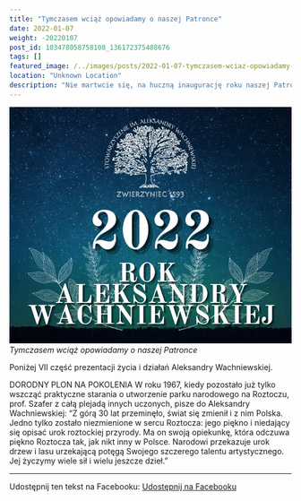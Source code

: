 ```yaml
---
title: "Tymczasem wciąż opowiadamy o naszej Patronce"
date: 2022-01-07
weight: -20220107
post_id: 103478058758108_136172375488676
tags: []
featured_image: /../images/posts/2022-01-07-tymczasem-wciaz-opowiadamy-onaszej-patronce.jpg
location: "Unknown Location"
description: "Nie martwcie się, na huczną inaugurację roku naszej Patronki przyjdzie pora na wiosnę!..."
---
```


![Tymczasem wciąż opowiadamy o naszej Patronce](/images/posts/2022-01-07-tymczasem-wciaz-opowiadamy-onaszej-patronce.jpg)
*Tymczasem wciąż opowiadamy o naszej Patronce*


Poniżej VII część prezentacji życia i działań Aleksandry Wachniewskiej.

DORODNY PLON NA POKOLENIA
W roku 1967, kiedy pozostało już tylko wszcząć praktyczne starania o utworzenie parku narodowego na Roztoczu, prof.  Szafer z całą plejadą innych uczonych, pisze do Aleksandry Wachniewskiej:
“Z górą 30 lat przeminęło,
świat się zmienił i z nim Polska.
Jedno tylko zostało niezmienione
w sercu Roztocza:
jego piękno i niedający się opisać
urok roztockiej przyrody.
Ma on swoją opiekunkę,
która odczuwa piękno Roztocza tak,
jak nikt inny w Polsce.
Narodowi przekazuje urok drzew i lasu
urzekającą potęgą
Swojego szczerego talentu artystycznego.
Jej życzymy wiele sił i wielu jeszcze dzieł.”


---

Udostępnij ten tekst na Facebooku:
[Udostępnij na Facebooku](https://www.facebook.com/sharer/sharer.php?u=https://stowarzyszeniewachniewskiej.pl/posts/Witajcie-w-Roku-Aleksandry-Wachniewskiej)

<script type="application/ld+json">
{
  "@context": "https://schema.org",
  "@type": "BlogPosting",
  "headline": "Tymczasem wciąż opowiadamy o naszej Patronce",
  "datePublished": "2022-01-07",
  "dateModified": "2022-01-07",
  "author": {
    "@type": "Organization",
    "name": "Stowarzyszenie Wachniewskiej"
  },
  "publisher": {
    "@type": "Organization",
    "name": "Stowarzyszenie im. Aleksandry Wachniewskiej",
    "logo": {
      "@type": "ImageObject",
      "url": "https://stowarzyszeniewachniewskiej.pl/images/logo/logo.svg"
    }
  },
  "mainEntityOfPage": {
    "@type": "WebPage",
    "@id": "https://stowarzyszeniewachniewskiej.pl/posts/Witajcie-w-Roku-Aleksandry-Wachniewskiej"
  },
  "image": {
    "@type": "ImageObject",
    "url": "https://stowarzyszeniewachniewskiej.pl/images/posts/2022-01-07-tymczasem-wciaz-opowiadamy-onaszej-patronce.jpg"
  },
  "articleSection": "Dziedzictwo Kulturowe i Zabytki",
  "keywords": "",
  "wordCount": 199,
  "articleBody": "Nie martwcie się, na huczną inaugurację roku naszej Patronki przyjdzie pora na wiosnę! \n\nPierwsze miesiące 2022 roku przeznaczamy na przygotowania i w związku z tym zapraszamy 14 stycznia na spotkanie otwarte. Przedstawimy plan obchodów i nasze obecne inicjatywy. Jeśli chcecie dołączyć do naszego Stowarzyszenia, włączyć się w organizację Roku Aleksandry Wachniewskiej lub w inne nasze akcje, serdecznie zapraszamy! Szczegóły wkrótce!\n\nTymczasem wciąż opowiadamy o naszej Patronce. Poniżej VII część prezentacji życia i działań Aleksandry Wachniewskiej. \n\nDORODNY PLON NA POKOLENIA\nW roku 1967, kiedy pozostało już tylko wszcząć praktyczne starania o utworzenie parku narodowego na Roztoczu, prof.  Szafer z całą plejadą innych uczonych, pisze do Aleksandry Wachniewskiej: \n“Z górą 30 lat przeminęło, \nświat się zmienił i z nim Polska.\nJedno tylko zostało niezmienione\nw sercu Roztocza:\njego piękno i niedający się opisać\nurok roztockiej przyrody.\nMa on swoją opiekunkę,\nktóra odczuwa piękno Roztocza tak,\njak nikt inny w Polsce.\nNarodowi przekazuje urok drzew i lasu\nurzekającą potęgą\nSwojego szczerego talentu artystycznego.\nJej życzymy wiele sił i wielu jeszcze dzieł.” (cdn.)\n\nPoprzednie części:\nAleksandra Wachniewska, malarka Roztocza:\n[https://www.facebook.com/stoawach/posts/126791469760100](https://www.facebook.com/stoawach/posts/126791469760100)\nDzieciństwo Oli pośród lasów:\n[https://www.facebook.com/stoawach/posts/127410566364857](https://www.facebook.com/stoawach/posts/127410566364857)\nStudia Sztuk Pięknych i kreacje Aleksandry:\n[https://www.facebook.com/stoawach/posts/128044452968135](https://www.facebook.com/stoawach/posts/128044452968135)\nDorobek Malarki:\n[https://www.facebook.com/stoawach/posts/129793726126541](https://www.facebook.com/stoawach/posts/129793726126541)\nOsobowa dojrzałość twórcza:\n[https://www.facebook.com/stoawach/posts/131324862640094](https://www.facebook.com/stoawach/posts/131324862640094)\nJasny cel przeznaczenia:\n[https://www.facebook.com/stoawach/posts/133006222471958](https://www.facebook.com/stoawach/posts/133006222471958)",
  "description": "Odkryj piękno Zwierzyńca i jego zabytki."
}
</script>
<script type="application/ld+json">
{
  "@context": "https://schema.org",
  "@type": "BreadcrumbList",
  "itemListElement": [
    {
      "@type": "ListItem",
      "position": 1,
      "name": "Home",
      "item": "https://stowarzyszeniewachniewskiej.pl"
    },
    {
      "@type": "ListItem",
      "position": 2,
      "name": "posts",
      "item": "https://stowarzyszeniewachniewskiej.pl/posts"
    },
    {
      "@type": "ListItem",
      "position": 3,
      "name": "Tymczasem wciąż opowiadamy o naszej Patronce",
      "item": "https://stowarzyszeniewachniewskiej.pl/posts/Witajcie-w-Roku-Aleksandry-Wachniewskiej"
    }
  ]
}
</script>
